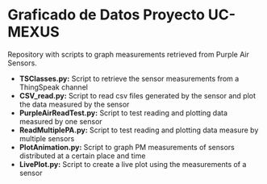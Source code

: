 # Graficado de Datos Proyecto UC-MEXUS
Repository with scripts to graph measurements retrieved from Purple Air Sensors.

- **TSClasses.py:** Script to retrieve the sensor measurements from a ThingSpeak channel
- **CSV_read.py:** Script to read csv files generated by the sensor and plot the data measured by the sensor
- **PurpleAirReadTest.py:** Script to test reading and plotting data measured by one sensor
- **ReadMultiplePA.py:** Script to test reading and plotting data measure by multiple sensors
- **PlotAnimation.py:** Script to graph PM measurements of sensors distributed at a certain place and time
- **LivePlot.py:** Script to create a live plot using the measurements of a sensor
